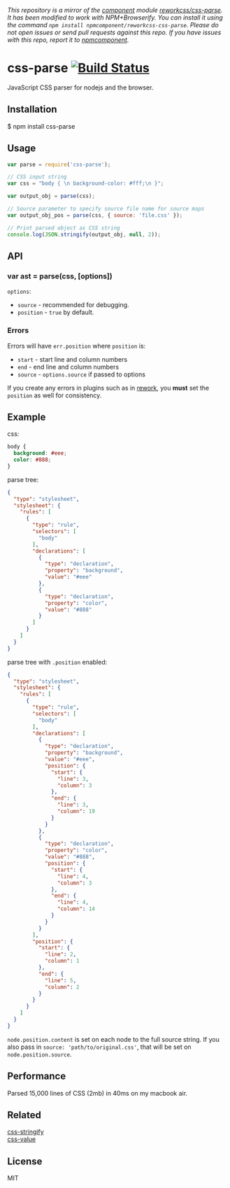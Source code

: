*This repository is a mirror of the [component](http://component.io) module [reworkcss/css-parse](http://github.com/reworkcss/css-parse). It has been modified to work with NPM+Browserify. You can install it using the command `npm install npmcomponent/reworkcss-css-parse`. Please do not open issues or send pull requests against this repo. If you have issues with this repo, report it to [npmcomponent](https://github.com/airportyh/npmcomponent).*
# css-parse [![Build Status](https://travis-ci.org/reworkcss/css-parse.png)](https://travis-ci.org/reworkcss/css-parse)

  JavaScript CSS parser for nodejs and the browser.

## Installation

  $ npm install css-parse

## Usage

````javascript
var parse = require('css-parse');

// CSS input string
var css = "body { \n background-color: #fff;\n }";

var output_obj = parse(css);

// Source parameter to specify source file name for source maps
var output_obj_pos = parse(css, { source: 'file.css' });

// Print parsed object as CSS string
console.log(JSON.stringify(output_obj, null, 2));

````

## API

### var ast = parse(css, [options])

`options`:

- `source` - recommended for debugging.
- `position` - `true` by default.

### Errors

Errors will have `err.position` where `position` is:

- `start` - start line and column numbers
- `end` - end line and column numbers
- `source` - `options.source` if passed to options

If you create any errors in plugins such as in [rework](https://github.com/reworkcss/rework), you __must__ set the `position` as well for consistency.

## Example

css:

```css
body {
  background: #eee;
  color: #888;
}
```

parse tree:

```json
{
  "type": "stylesheet",
  "stylesheet": {
    "rules": [
      {
        "type": "rule",
        "selectors": [
          "body"
        ],
        "declarations": [
          {
            "type": "declaration",
            "property": "background",
            "value": "#eee"
          },
          {
            "type": "declaration",
            "property": "color",
            "value": "#888"
          }
        ]
      }
    ]
  }
}
```

parse tree with `.position` enabled:

```json
{
  "type": "stylesheet",
  "stylesheet": {
    "rules": [
      {
        "type": "rule",
        "selectors": [
          "body"
        ],
        "declarations": [
          {
            "type": "declaration",
            "property": "background",
            "value": "#eee",
            "position": {
              "start": {
                "line": 3,
                "column": 3
              },
              "end": {
                "line": 3,
                "column": 19
              }
            }
          },
          {
            "type": "declaration",
            "property": "color",
            "value": "#888",
            "position": {
              "start": {
                "line": 4,
                "column": 3
              },
              "end": {
                "line": 4,
                "column": 14
              }
            }
          }
        ],
        "position": {
          "start": {
            "line": 2,
            "column": 1
          },
          "end": {
            "line": 5,
            "column": 2
          }
        }
      }
    ]
  }
}
```

`node.position.content` is set on each node to the full source string. If you
also pass in `source: 'path/to/original.css'`, that will be set on
`node.position.source`.

## Performance

  Parsed 15,000 lines of CSS (2mb) in 40ms on my macbook air.

## Related
 
  [css-stringify](https://github.com/visionmedia/css-stringify "CSS-Stringify")  
  [css-value](https://github.com/visionmedia/css-value "CSS-Value")  

## License

  MIT
